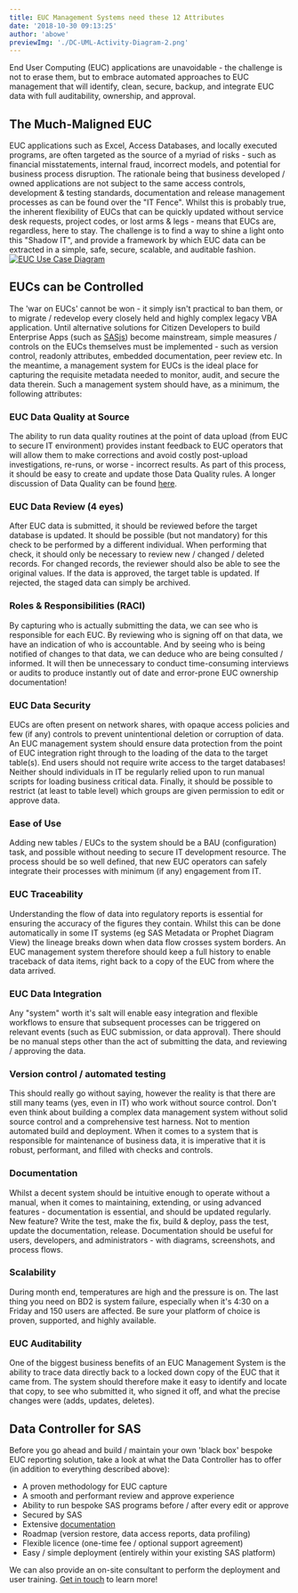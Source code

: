 ```yaml
---
title: EUC Management Systems need these 12 Attributes
date: '2018-10-30 09:13:25'
author: 'abowe'
previewImg: './DC-UML-Activity-Diagram-2.png'
---
```


End User Computing (EUC) applications are unavoidable - the challenge is not to erase them, but to embrace automated approaches to EUC management that will identify, clean, secure, backup, and integrate EUC data with full auditability, ownership, and approval. <h2>The Much-Maligned EUC</h2> EUC applications such as Excel, Access Databases, and locally executed programs, are often targeted as the source of a myriad of risks - such as financial misstatements, internal fraud, incorrect models, and potential for business process disruption. The rationale being that business developed / owned applications are not subject to the same access controls, development &amp; testing standards, documentation and release management processes as can be found over the "IT Fence". Whilst this is probably true, the inherent flexibility of EUCs that can be quickly updated without service desk requests, project codes, or lost arms &amp; legs - means that EUCs are, regardless, here to stay. The challenge is to find a way to shine a light onto this "Shadow IT", and provide a framework by which EUC data can be extracted in a simple, safe, secure, scalable, and auditable fashion. <a href="https://datacontroller.io/wp-content/uploads/2018/10/DC-UML-Use-Case-Diagram-EUC.png"><img class="aligncenter size-large wp-image-1008" src="https://datacontroller.io/wp-content/uploads/2018/10/DC-UML-Use-Case-Diagram-EUC-1030x841.png" alt="EUC Use Case Diagram" /></a> <h2>EUCs can be Controlled</h2> The 'war on EUCs' cannot be won - it simply isn't practical to ban them, or to migrate / redevelop every closely held and highly complex legacy VBA application. Until alternative solutions for Citizen Developers to build Enterprise Apps (such as <a href="https://sasjs.io">SASjs</a>) become mainstream, simple measures / controls on the EUCs themselves must be implemented - such as version control, readonly attributes, embedded documentation, peer review etc. In the meantime, a management system for EUCs is the ideal place for capturing the requisite metadata needed to monitor, audit, and secure the data therein. Such a management system should have, as a minimum, the following attributes: <h3>EUC Data Quality at Source</h3> The ability to run data quality routines at the point of data upload (from EUC to secure IT environment) provides instant feedback to EUC operators that will allow them to make corrections and avoid costly post-upload investigations, re-runs, or worse - incorrect results. As part of this process, it should be easy to create and update those Data Quality rules. A longer discussion of Data Quality can be found <a href="https://www.linkedin.com/pulse/zen-art-data-quality-allan-bowe/">here</a>. <h3>EUC Data Review (4 eyes)</h3> After EUC data is submitted, it should be reviewed before the target database is updated. It should be possible (but not mandatory) for this check to be performed by a different individual. When performing that check, it should only be necessary to review new / changed / deleted records. For changed records, the reviewer should also be able to see the original values. If the data is approved, the target table is updated. If rejected, the staged data can simply be archived. <h3>Roles &amp; Responsibilities (RACI)</h3> By capturing who is actually submitting the data, we can see who is responsible for each EUC. By reviewing who is signing off on that data, we have an indication of who is accountable. And by seeing who is being notified of changes to that data, we can deduce who are being consulted / informed. It will then be unnecessary to conduct time-consuming interviews or audits to produce instantly out of date and error-prone EUC ownership documentation! <h3>EUC Data Security</h3> EUCs are often present on network shares, with opaque access policies and few (if any) controls to prevent unintentional deletion or corruption of data. An EUC management system should ensure data protection from the point of EUC integration right through to the loading of the data to the target table(s). End users should not require write access to the target databases! Neither should individuals in IT be regularly relied upon to run manual scripts for loading business critical data. Finally, it should be possible to restrict (at least to table level) which groups are given permission to edit or approve data. <h3>Ease of Use</h3> Adding new tables / EUCs to the system should be a BAU (configuration) task, and possible without needing to secure IT development resource. The process should be so well defined, that new EUC operators can safely integrate their processes with minimum (if any) engagement from IT. <h3>EUC Traceability</h3> Understanding the flow of data into regulatory reports is essential for ensuring the accuracy of the figures they contain. Whilst this can be done automatically in some IT systems (eg SAS Metadata or Prophet Diagram View) the lineage breaks down when data flow crosses system borders. An EUC management system therefore should keep a full history to enable traceback of data items, right back to a copy of the EUC from where the data arrived. <h3>EUC Data Integration</h3> Any "system" worth it's salt will enable easy integration and flexible workflows to ensure that subsequent processes can be triggered on relevant events (such as EUC submission, or data approval). There should be no manual steps other than the act of submitting the data, and reviewing / approving the data. <h3>Version control / automated testing</h3> This should really go without saying, however the reality is that there are still many teams (yes, even in IT) who work without source control. Don't even think about building a complex data management system without solid source control and a comprehensive test harness. Not to mention automated build and deployment. When it comes to a system that is responsible for maintenance of business data, it is imperative that it is robust, performant, and filled with checks and controls. <h3>Documentation</h3> Whilst a decent system should be intuitive enough to operate without a manual, when it comes to maintaining, extending, or using advanced features - documentation is essential, and should be updated regularly. New feature? Write the test, make the fix, build &amp; deploy, pass the test, update the documentation, release. Documentation should be useful for users, developers, and administrators - with diagrams, screenshots, and process flows. <h3>Scalability</h3> During month end, temperatures are high and the pressure is on. The last thing you need on BD2 is system failure, especially when it's 4:30 on a Friday and 150 users are affected. Be sure your platform of choice is proven, supported, and highly available. <h3>EUC Auditability</h3> One of the biggest business benefits of an EUC Management System is the ability to trace data directly back to a locked down copy of the EUC that it came from. The system should therefore make it easy to identify and locate that copy, to see who submitted it, who signed it off, and what the precise changes were (adds, updates, deletes). <a href="https://datacontroller.io/wp-content/uploads/2018/10/DC-UML-Deployment-Diagram-without-EUC-EUC-version.png"><img class="aligncenter wp-image-1055 size-large" src="https://datacontroller.io/wp-content/uploads/2018/10/DC-UML-Deployment-Diagram-without-EUC-EUC-version-1030x580.png" alt="" /></a> <h2>Data Controller for SAS</h2> Before you go ahead and build / maintain your own 'black box' bespoke EUC reporting solution, take a look at what the Data Controller has to offer (in addition to everything described above): <ul> <li>A proven methodology for EUC capture</li> <li>A smooth and performant review and approve experience</li> <li>Ability to run bespoke SAS programs before / after every edit or approve</li> <li>Secured by SAS</li> <li>Extensive <a href="https://docs.datacontroller.io/">documentation</a></li> <li>Roadmap (version restore, data access reports, data profiling)</li> <li>Flexible licence (one-time fee / optional support agreement)</li> <li>Easy / simple deployment (entirely within your existing SAS platform)</li> </ul> We can also provide an on-site consultant to perform the deployment and user training. <a href="https://datacontroller.io/contact/">Get in touch</a> to learn more!
